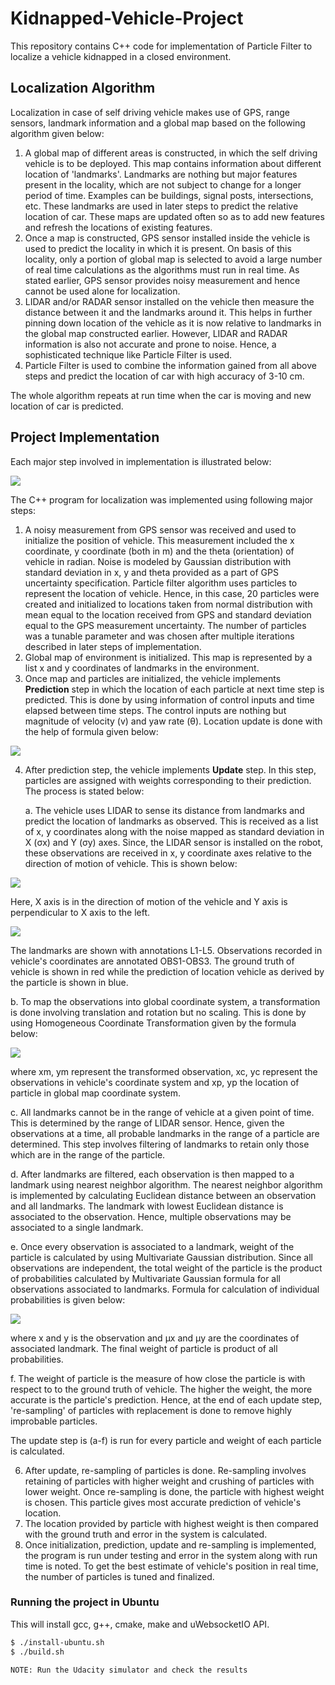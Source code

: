 # Kidnapped-Vehicle-Project

This repository contains C++ code for implementation of Particle Filter to localize a vehicle kidnapped in a closed environment. 

## Localization Algorithm

Localization in case of self driving vehicle makes use of GPS, range sensors, landmark information and a global map based on the following algorithm given below:

1. A global map of different areas is constructed, in which the self driving vehicle is to be deployed. This map contains information about different location of 'landmarks'. Landmarks are nothing but major features present in the locality, which are not subject to change for a longer period of time. Examples can be buildings, signal posts, intersections, etc. These landmarks are used in later steps to predict the relative location of car. These maps are updated often so as to add new features and refresh the locations of existing features.
2. Once a map is constructed, GPS sensor installed inside the vehicle is used to predict the locality in which it is present. On basis of this locality, only a portion of global map is selected to avoid a large number of real time calculations as the algorithms must run in real time. As stated earlier, GPS sensor provides noisy measurement and hence cannot be used alone for localization.
3. LIDAR and/or RADAR sensor installed on the vehicle then measure the distance between it and the landmarks around it. This helps in further pinning down location of the vehicle as it is now relative to landmarks in the global map constructed earlier. However, LIDAR and RADAR information is also not accurate and prone to noise. Hence, a sophisticated technique like Particle Filter is used.
4. Particle Filter is used to combine the information gained from all above steps and predict the location of car with high accuracy of 3-10 cm.

The whole algorithm repeats at run time when the car is moving and new location of car is predicted.

## Project Implementation

Each major step involved in implementation is illustrated below:

![](assets/particle-filter-localization-algorithm.png)

The C++ program for localization was implemented using following major steps:

1. A noisy measurement from GPS sensor was received and used to initialize the position of vehicle. This measurement included the x coordinate, y coordinate (both in m) and the theta (orientation) of vehicle in radian. Noise is modeled by Gaussian distribution with standard deviation in x, y and theta provided as a part of GPS uncertainty specification.
   Particle filter algorithm uses particles to represent the location of vehicle. Hence, in this case, 20 particles were created and initialized to locations taken from normal distribution with mean equal to the location received from GPS and standard deviation equal to the GPS measurement uncertainty. The number of particles was a tunable parameter and was chosen after multiple iterations described in later steps of implementation.
2. Global map of environment is initialized. This map is represented by a list x and y coordinates of landmarks in the environment.
3. Once map and particles are initialized, the vehicle implements **Prediction** step in which the location of each particle at next time step is predicted. This is done by using information of control inputs and time elapsed between time steps. The control inputs are nothing but magnitude of velocity (v) and yaw rate (θ). Location update is done with the help of formula given below:

![](assets/prediction-equations-1563083838782.png)

4. After prediction step, the vehicle implements **Update** step. In this step, particles are assigned with weights corresponding to their prediction. The process is stated below:

   a. The vehicle uses LIDAR to sense its distance from landmarks and predict the location of landmarks as observed. This is received as a list of x, y coordinates along with the noise mapped as standard deviation in X (σx) and Y (σy) axes. Since, the LIDAR sensor is installed on the robot, these observations are received in x, y coordinate axes relative to the direction of motion of vehicle. This is shown below:

![](assets/robot_axes_definition.png)

   Here, X axis is in the direction of motion of the vehicle and Y axis is perpendicular to X axis to the left.

![](assets/global-map-axes-definition.png)

   The landmarks are shown with annotations L1-L5. Observations recorded in vehicle's coordinates are annotated OBS1-OBS3. The ground truth of vehicle is shown in red while the prediction of location vehicle as derived by the particle is shown in blue.

   b. To map the observations into global coordinate system, a transformation is done involving translation and rotation but no scaling. This is done by using Homogeneous Coordinate Transformation given by the formula below:

![](assets/homogenous-coordinate-transformation.png)

  where xm, ym represent the transformed observation, xc, yc represent the observations in vehicle's coordinate system and xp, yp the location of particle in global map coordinate system.

   c. All landmarks cannot be in the range of vehicle at a given point of time. This is determined by the range of LIDAR sensor. Hence, given the observations at a time, all probable landmarks in the range of a particle are determined. This step involves filtering of landmarks to retain only those which are in the range of the particle.
    

   d. After landmarks are filtered, each observation is then mapped to a landmark using nearest neighbor algorithm. The nearest neighbor algorithm is implemented by calculating Euclidean distance between an observation and all landmarks. The landmark with lowest Euclidean distance is associated to the observation. Hence, multiple observations may be associated to a single landmark.
    

   e. Once every observation is associated to a landmark, weight of the particle is calculated by using Multivariate Gaussian distribution. Since all observations are independent, the total weight of the particle is the product of probabilities calculated by Multivariate Gaussian formula for all observations associated to landmarks. Formula for calculation of individual probabilities is given below:


![](assets/multivariate-gaussian-probability.png)   

where x and y is the observation and µx and µy are the coordinates of associated landmark. The final weight of particle is product of all probabilities.

  f. The weight of particle is the measure of how close the particle is with respect to to the ground truth of vehicle. The higher the weight, the more accurate is the particle's prediction. Hence, at the end of each update step, 're-sampling' of particles with replacement is done to remove highly improbable particles.

 The update step is (a-f) is run for every particle and weight of each particle is calculated.

6. After update, re-sampling of particles is done. Re-sampling involves retaining of particles with higher weight and crushing of particles with lower weight. Once re-sampling is done, the particle with highest weight is chosen. This particle gives most accurate prediction of vehicle's location.
7. The location provided by particle with highest weight is then compared with the ground truth and error in the system is calculated.
8. Once initialization, prediction, update and re-sampling is implemented, the program is run under testing and error in the system along with run time is noted. To get the best estimate of vehicle's position in real time, the number of particles is tuned and finalized.

### Running the project in Ubuntu

This will install gcc, g++, cmake, make and uWebsocketIO API.

```bash
$ ./install-ubuntu.sh
$ ./build.sh
```

`NOTE: Run the Udacity simulator and check the results`